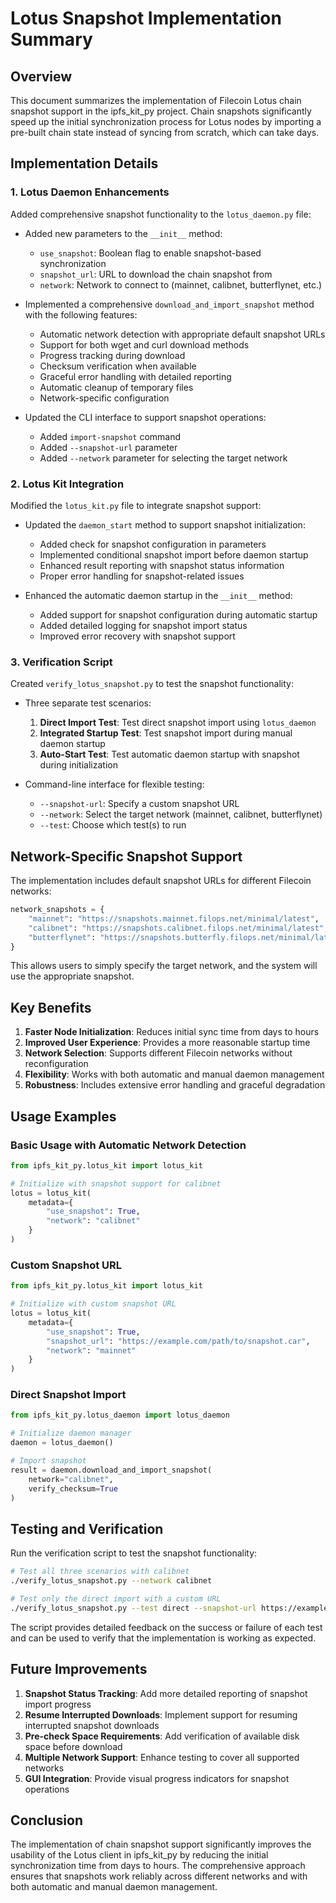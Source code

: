 # Lotus Snapshot Implementation Summary

## Overview

This document summarizes the implementation of Filecoin Lotus chain snapshot support in the ipfs_kit_py project. Chain snapshots significantly speed up the initial synchronization process for Lotus nodes by importing a pre-built chain state instead of syncing from scratch, which can take days.

## Implementation Details

### 1. Lotus Daemon Enhancements

Added comprehensive snapshot functionality to the `lotus_daemon.py` file:

- Added new parameters to the `__init__` method:
  - `use_snapshot`: Boolean flag to enable snapshot-based synchronization
  - `snapshot_url`: URL to download the chain snapshot from
  - `network`: Network to connect to (mainnet, calibnet, butterflynet, etc.)

- Implemented a comprehensive `download_and_import_snapshot` method with the following features:
  - Automatic network detection with appropriate default snapshot URLs
  - Support for both wget and curl download methods
  - Progress tracking during download
  - Checksum verification when available
  - Graceful error handling with detailed reporting
  - Automatic cleanup of temporary files
  - Network-specific configuration

- Updated the CLI interface to support snapshot operations:
  - Added `import-snapshot` command
  - Added `--snapshot-url` parameter
  - Added `--network` parameter for selecting the target network

### 2. Lotus Kit Integration

Modified the `lotus_kit.py` file to integrate snapshot support:

- Updated the `daemon_start` method to support snapshot initialization:
  - Added check for snapshot configuration in parameters
  - Implemented conditional snapshot import before daemon startup
  - Enhanced result reporting with snapshot status information
  - Proper error handling for snapshot-related issues

- Enhanced the automatic daemon startup in the `__init__` method:
  - Added support for snapshot configuration during automatic startup
  - Added detailed logging for snapshot import status
  - Improved error recovery with snapshot support

### 3. Verification Script

Created `verify_lotus_snapshot.py` to test the snapshot functionality:

- Three separate test scenarios:
  1. **Direct Import Test**: Test direct snapshot import using `lotus_daemon`
  2. **Integrated Startup Test**: Test snapshot import during manual daemon startup
  3. **Auto-Start Test**: Test automatic daemon startup with snapshot during initialization

- Command-line interface for flexible testing:
  - `--snapshot-url`: Specify a custom snapshot URL
  - `--network`: Select the target network (mainnet, calibnet, butterflynet)
  - `--test`: Choose which test(s) to run

## Network-Specific Snapshot Support

The implementation includes default snapshot URLs for different Filecoin networks:

```python
network_snapshots = {
    "mainnet": "https://snapshots.mainnet.filops.net/minimal/latest",
    "calibnet": "https://snapshots.calibnet.filops.net/minimal/latest",
    "butterflynet": "https://snapshots.butterfly.filops.net/minimal/latest"
}
```

This allows users to simply specify the target network, and the system will use the appropriate snapshot.

## Key Benefits

1. **Faster Node Initialization**: Reduces initial sync time from days to hours
2. **Improved User Experience**: Provides a more reasonable startup time
3. **Network Selection**: Supports different Filecoin networks without reconfiguration
4. **Flexibility**: Works with both automatic and manual daemon management
5. **Robustness**: Includes extensive error handling and graceful degradation

## Usage Examples

### Basic Usage with Automatic Network Detection

```python
from ipfs_kit_py.lotus_kit import lotus_kit

# Initialize with snapshot support for calibnet
lotus = lotus_kit(
    metadata={
        "use_snapshot": True,
        "network": "calibnet"
    }
)
```

### Custom Snapshot URL

```python
from ipfs_kit_py.lotus_kit import lotus_kit

# Initialize with custom snapshot URL
lotus = lotus_kit(
    metadata={
        "use_snapshot": True,
        "snapshot_url": "https://example.com/path/to/snapshot.car",
        "network": "mainnet"
    }
)
```

### Direct Snapshot Import

```python
from ipfs_kit_py.lotus_daemon import lotus_daemon

# Initialize daemon manager
daemon = lotus_daemon()

# Import snapshot
result = daemon.download_and_import_snapshot(
    network="calibnet",
    verify_checksum=True
)
```

## Testing and Verification

Run the verification script to test the snapshot functionality:

```bash
# Test all three scenarios with calibnet
./verify_lotus_snapshot.py --network calibnet

# Test only the direct import with a custom URL
./verify_lotus_snapshot.py --test direct --snapshot-url https://example.com/snapshot.car
```

The script provides detailed feedback on the success or failure of each test and can be used to verify that the implementation is working as expected.

## Future Improvements

1. **Snapshot Status Tracking**: Add more detailed reporting of snapshot import progress
2. **Resume Interrupted Downloads**: Implement support for resuming interrupted snapshot downloads
3. **Pre-check Space Requirements**: Add verification of available disk space before download
4. **Multiple Network Support**: Enhance testing to cover all supported networks
5. **GUI Integration**: Provide visual progress indicators for snapshot operations

## Conclusion

The implementation of chain snapshot support significantly improves the usability of the Lotus client in ipfs_kit_py by reducing the initial synchronization time from days to hours. The comprehensive approach ensures that snapshots work reliably across different networks and with both automatic and manual daemon management.